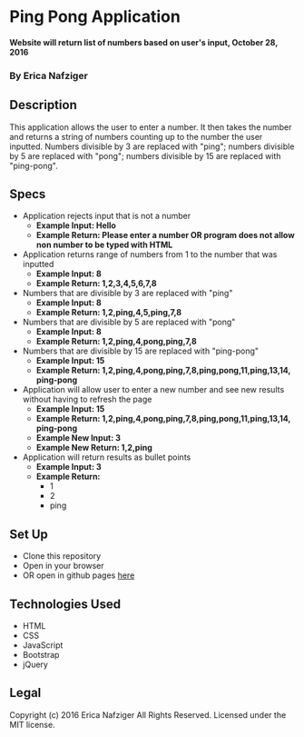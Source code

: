 # Ping Pong Application

#### Website will return list of numbers based on user's input, October 28, 2016

### By Erica Nafziger

## Description
This application allows the user to enter a number. It then takes the number and returns a string of numbers counting up to the number the user inputted. Numbers divisible by 3 are replaced with "ping"; numbers divisible by 5 are replaced with "pong"; numbers divisible by 15 are replaced with "ping-pong".

## Specs
* Application rejects input that is not a number
  * **Example Input: Hello**
  * **Example Return: Please enter a number OR program does not allow non  number to be typed with HTML**
* Application returns range of numbers from 1 to the number that was inputted
  * **Example Input: 8**
  * **Example Return: 1,2,3,4,5,6,7,8**
* Numbers that are divisible by 3 are replaced with "ping"
  * **Example Input: 8**
  * **Example Return: 1,2,ping,4,5,ping,7,8**
* Numbers that are divisible by 5 are replaced with "pong"
  * **Example Input: 8**
  * **Example Return: 1,2,ping,4,pong,ping,7,8**
* Numbers that are divisible by 15 are replaced with "ping-pong"
  * **Example Input: 15**
  * **Example Return: 1,2,ping,4,pong,ping,7,8,ping,pong,11,ping,13,14, ping-pong**
* Application will allow user to enter a new number and see new results without having to refresh the page
  * **Example Input: 15**
  * **Example Return: 1,2,ping,4,pong,ping,7,8,ping,pong,11,ping,13,14, ping-pong**
  * **Example New Input: 3**
  * **Example New Return: 1,2,ping**
* Application will return results as bullet points
  * **Example Input: 3**
  * **Example Return:**
    - 1
    - 2
    - ping

## Set Up
  * Clone this repository
  * Open in your browser
  * OR open in github pages [here](https://ericanafziger.github.io/ping-pong/)

## Technologies Used
  * HTML
  * CSS
  * JavaScript
  * Bootstrap
  * jQuery

## Legal
  Copyright (c) 2016 Erica Nafziger All Rights Reserved.
  Licensed under the MIT license.
